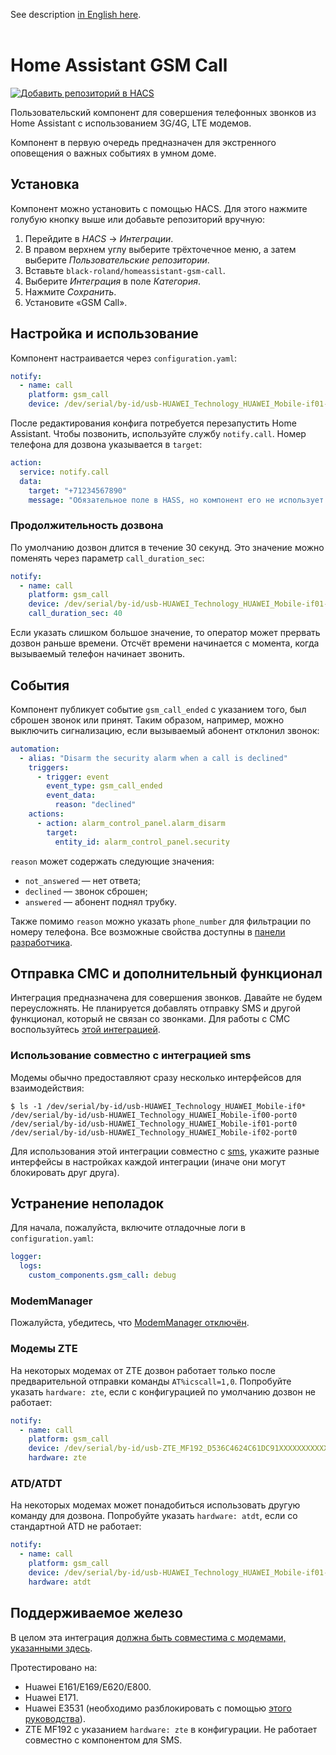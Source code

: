 See description [in English here](./README.md).
<br>
<br>

# Home Assistant GSM Call

[![Добавить репозиторий в HACS](https://my.home-assistant.io/badges/hacs_repository.svg)](https://my.home-assistant.io/redirect/hacs_repository/?owner=black-roland&repository=homeassistant-gsm-call&category=integration)

Пользовательский компонент для совершения телефонных звонков из Home Assistant с использованием 3G/4G, LTE модемов.

Компонент в первую очередь предназначен для экстренного оповещения о важных событиях в умном доме.

## Установка

Компонент можно установить с помощью HACS. Для этого нажмите голубую кнопку выше или добавьте репозиторий вручную:

1. Перейдите в _HACS_ → _Интеграции_.
2. В правом верхнем углу выберите трёхточечное меню, а затем выберите _Пользовательские репозитории_.
3. Вставьте `black-roland/homeassistant-gsm-call`.
4. Выберите _Интеграция_ в поле _Категория_.
5. Нажмите _Сохранить_.
6. Установите «GSM Call».

## Настройка и использование

Компонент настраивается через `configuration.yaml`:

```yaml
notify:
  - name: call
    platform: gsm_call
    device: /dev/serial/by-id/usb-HUAWEI_Technology_HUAWEI_Mobile-if01-port0 # путь до модема
```

После редактирования конфига потребуется перезапустить Home Assistant. Чтобы позвонить, используйте службу `notify.call`. Номер телефона для дозвона указывается в `target`:

```yaml
action:
  service: notify.call
  data:
    target: "+71234567890"
    message: "Обязательное поле в HASS, но компонент его не использует — можете указать любой текст"
```

### Продолжительность дозвона

По умолчанию дозвон длится в течение 30 секунд. Это значение можно поменять через параметр `call_duration_sec`:

```yaml
notify:
  - name: call
    platform: gsm_call
    device: /dev/serial/by-id/usb-HUAWEI_Technology_HUAWEI_Mobile-if01-port0
    call_duration_sec: 40
```

Если указать слишком большое значение, то оператор может прервать дозвон раньше времени.
Отсчёт времени начинается с момента, когда вызываемый телефон начинает звонить.

## События

Компонент публикует событие `gsm_call_ended` с указанием того, был сброшен звонок или принят. Таким образом, например, можно выключить сигнализацию, если вызываемый абонент отклонил звонок:

```yaml
automation:
  - alias: "Disarm the security alarm when a call is declined"
    triggers:
      - trigger: event
        event_type: gsm_call_ended
        event_data:
          reason: "declined"
    actions:
      - action: alarm_control_panel.alarm_disarm
        target:
          entity_id: alarm_control_panel.security
```

`reason` может содержать следующие значения:
- `not_answered` — нет ответа;
- `declined` — звонок сброшен;
- `answered` — абонент поднял трубку.

Также помимо `reason` можно указать `phone_number` для фильтрации по номеру телефона. Все возможные свойства доступны в [панели разработчика](https://my.home-assistant.io/create-link/?redirect=developer_events).

## Отправка СМС и дополнительный функционал

Интеграция предназначена для совершения звонков. Давайте не будем переусложнять. Не планируется добавлять отправку SMS и другой функционал, который не связан со звонками. Для работы с СМС воспользуйтесь [этой интеграцией](https://www.home-assistant.io/integrations/sms/).

### Использование совместно с интеграцией sms

Модемы обычно предоставляют сразу несколько интерфейсов для взаимодействия:

```shell
$ ls -1 /dev/serial/by-id/usb-HUAWEI_Technology_HUAWEI_Mobile-if0*
/dev/serial/by-id/usb-HUAWEI_Technology_HUAWEI_Mobile-if00-port0
/dev/serial/by-id/usb-HUAWEI_Technology_HUAWEI_Mobile-if01-port0
/dev/serial/by-id/usb-HUAWEI_Technology_HUAWEI_Mobile-if02-port0
```

Для использования этой интеграции совместно с [sms](https://www.home-assistant.io/integrations/sms/), укажите разные интерфейсы в настройках каждой интеграции (иначе они могут блокировать друг друга).

## Устранение неполадок

Для начала, пожалуйста, включите отладочные логи в `configuration.yaml`:

```yaml
logger:
  logs:
    custom_components.gsm_call: debug
```

### ModemManager

Пожалуйста, убедитесь, что [ModemManager отключён](https://askubuntu.com/questions/216114/how-can-i-remove-modem-manager-from-boot/612646).

### Модемы ZTE

На некоторых модемах от ZTE дозвон работает только после предварительной отправки команды `AT%icscall=1,0`. Попробуйте указать `hardware: zte`, если с конфигурацией по умолчанию дозвон не работает:

```yaml
notify:
  - name: call
    platform: gsm_call
    device: /dev/serial/by-id/usb-ZTE_MF192_D536C4624C61DC91XXXXXXXXXXXXXXXXXXXXXXXX-if00
    hardware: zte
```

### ATD/ATDT

На некоторых модемах может понадобиться использовать другую команду для дозвона. Попробуйте указать `hardware: atdt`, если со стандартной ATD не работает:

```yaml
notify:
  - name: call
    platform: gsm_call
    device: /dev/serial/by-id/usb-HUAWEI_Technology_HUAWEI_Mobile-if01-port0
    hardware: atdt
```

## Поддерживаемое железо

В целом эта интеграция [должна быть совместима с модемами, указанными здесь](https://www.home-assistant.io/integrations/sms/#list-of-modems-known-to-work).

Протестировано на:

- Huawei E161/E169/E620/E800.
- Huawei E171.
- Huawei E3531 (необходимо разблокировать с помощью [этого руководства](http://blog.asiantuntijakaveri.fi/2015/07/convert-huawei-e3372h-153-from.html)).
- ZTE MF192 с указанием `hardware: zte` в конфигурации. Не работает совместно с компонентом для SMS.
